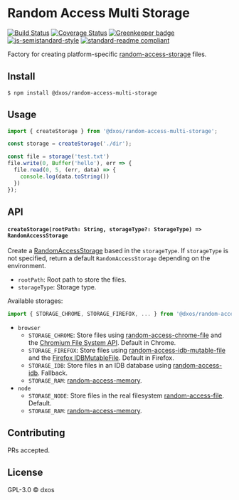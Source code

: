 # Random Access Multi Storage

[![Build Status](https://travis-ci.com/dxos/random-access-multi-storage.svg?branch=master)](https://travis-ci.com/dxos/random-access-multi-storage)
[![Coverage Status](https://coveralls.io/repos/github/dxos/random-access-multi-storage/badge.svg?branch=master)](https://coveralls.io/github/dxos/random-access-multi-storage?branch=master)
[![Greenkeeper badge](https://badges.greenkeeper.io/dxos/random-access-multi-storage.svg)](https://greenkeeper.io/)
[![js-semistandard-style](https://img.shields.io/badge/code%20style-semistandard-brightgreen.svg?style=flat-square)](https://github.com/standard/semistandard)
[![standard-readme compliant](https://img.shields.io/badge/readme%20style-standard-brightgreen.svg?style=flat-square)](https://github.com/RichardLitt/standard-readme)

Factory for creating platform-specific [random-access-storage](https://github.com/random-access-storage) files.

## Install

```
$ npm install @dxos/random-access-multi-storage
```

## Usage

```javascript
import { createStorage } from '@dxos/random-access-multi-storage';

const storage = createStorage('./dir');

const file = storage('test.txt')
file.write(0, Buffer('hello'), err => {
  file.read(0, 5, (err, data) => {
    console.log(data.toString())
  })
});
```

## API

#### `createStorage(rootPath: String, storageType?: StorageType) => RandomAccessStorage`

Create a [RandomAccessStorage](https://github.com/random-access-storage/random-access-storage) based in the `storageType`. If `storageType` is not specified, return a default `RandomAccessStorage` depending on the environment.

- `rootPath`: Root path to store the files.
- `storageType`: Storage type.

Available storages:

```js
import { STORAGE_CHROME, STORAGE_FIREFOX, ... } from '@dxos/random-access-multi-storage'
```

- `browser`
  - `STORAGE_CHROME`: Store files using [random-access-chrome-file](https://github.com/dxos/random-access-chrome-file) and the [Chromium File System API](https://web.dev/native-file-system/). Default in Chrome.
  - `STORAGE_FIREFOX`: Store files using [random-access-idb-mutable-file](https://github.com/random-access-storage/random-access-idb-mutable-file) and the [Firefox IDBMutableFile](https://developer.mozilla.org/en-US/docs/Web/API/IDBMutableFile). Default in Firefox.
  - `STORAGE_IDB`: Store files in an IDB database using [random-access-idb](https://github.com/random-access-storage/random-access-idb). Fallback.
  - `STORAGE_RAM`: [random-access-memory](https://github.com/random-access-storage/random-access-memory).
- `node`
  - `STORAGE_NODE`: Store files in the real filesystem [random-access-file](https://github.com/random-access-storage/random-access-file). Default.
  - `STORAGE_RAM`: [random-access-memory](https://github.com/random-access-storage/random-access-memory).

## Contributing

PRs accepted.

## License

GPL-3.0 © dxos
